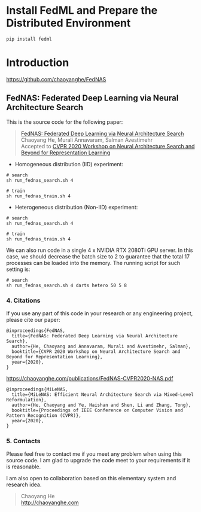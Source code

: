 # Install FedML and Prepare the Distributed Environment
```
pip install fedml
```

# Introduction
https://github.com/chaoyanghe/FedNAS


## FedNAS: Federated Deep Learning via Neural Architecture Search
This is the source code for the following paper:
> [FedNAS: Federated Deep Learning via Neural Architecture Search](https://chaoyanghe.com/publications/FedNAS-CVPR2020-NAS.pdf)\
> Chaoyang He, Murali Annavaram, Salman Avestimehr \
> Accepted to <a href="https://sites.google.com/view/cvpr20-nas/" target="_blank">CVPR 2020 Workshop on Neural Architecture Search and Beyond for Representation Learning</a>

- Homogeneous distribution (IID) experiment:
```
# search
sh run_fednas_search.sh 4

# train
sh run_fednas_train.sh 4
```

- Heterogeneous distribution (Non-IID) experiment:
```
# search
sh run_fednas_search.sh 4

# train
sh run_fednas_train.sh 4
```

We can also run code in a single 4 x NVIDIA RTX 2080Ti GPU server. 
In this case, we should decrease the batch size to 2 to guarantee that the total 17 processes can be loaded into the memory. 
The running script for such setting is:
```
# search
sh run_fednas_search.sh 4 darts hetero 50 5 8
```


### 4. Citations
If you use any part of this code in your research or any engineering project, please cite our paper: 

```
@inproceedings{FedNAS,
  title={FedNAS: Federated Deep Learning via Neural Architecture Search},
  author={He, Chaoyang and Annavaram, Murali and Avestimehr, Salman},
  booktitle={CVPR 2020 Workshop on Neural Architecture Search and Beyond for Representation Learning},
  year={2020},
}
```

https://chaoyanghe.com/publications/FedNAS-CVPR2020-NAS.pdf

```
@inproceedings{MiLeNAS,
  title={MiLeNAS: Efficient Neural Architecture Search via Mixed-Level Reformulation},
  author={He, Chaoyang and Ye, Haishan and Shen, Li and Zhang, Tong},
  booktitle={Proceedings of IEEE Conference on Computer Vision and Pattern Recognition (CVPR)},
  year={2020},
}
```




### 5. Contacts
Please feel free to contact me if you meet any problem when using this source code.
I am glad to upgrade the code meet to your requirements if it is reasonable.

I am also open to collaboration based on this elementary system and research idea.

> Chaoyang He \
> http://chaoyanghe.com